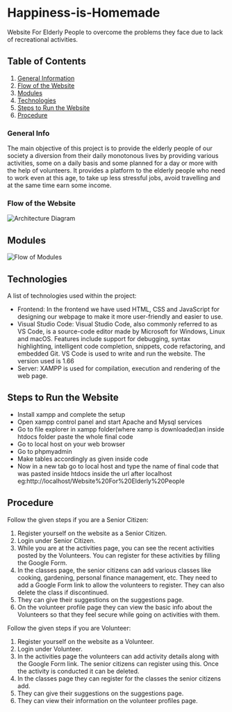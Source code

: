 # Happiness-is-Homemade
Website For Elderly People to overcome the problems they face due to lack of recreational activities.
## Table of Contents
1. [General Information](#general-info)
2. [Flow of the Website](#flow-of-the-website)
3. [Modules](#modules)
4. [Technologies](#technologies)
5. [Steps to Run the Website](#steps-to-run-the-website)
6. [Procedure](#procedure)

### General Info

The main objective of this project is to provide the elderly people of our society a diversion 
from their daily monotonous lives by providing various activities, some on a daily basis and 
some planned for a day or more with the help of volunteers.
It provides a platform to the elderly people who need to work even at this age, to take up less 
stressful jobs, avoid travelling and at the same time earn some income.

### Flow of the Website
![Architecture Diagram](https://user-images.githubusercontent.com/118511123/202658235-12cf6af8-d1ff-4752-8988-8dc579c741bc.png)


## Modules
![Flow of Modules](https://user-images.githubusercontent.com/118511123/202658790-7b4c0142-1507-4ecf-8090-0be3f84f9d6d.png)
## Technologies

A list of technologies used within the project:
* Frontend: In the frontend we have used HTML, CSS and JavaScript for designing our webpage to make it more user-friendly and easier to use.
* Visual Studio Code: Visual Studio Code, also commonly referred to as VS Code, is a source-code editor made by Microsoft for Windows, Linux and macOS. Features include support for debugging, syntax highlighting, intelligent code completion, snippets, code refactoring, and embedded Git. VS Code is used to write and run the website. The version used is 1.66 
* Server: XAMPP is used for compilation, execution and rendering of the web page. 
 
## Steps to Run the Website

* Install xampp and complete the setup
* Open xampp control panel and start Apache and Mysql services 
* Go to file explorer in xampp folder(where xamp is downloaded)an inside htdocs folder paste the whole final code
* Go to local host on your web browser
* Go to phpmyadmin
* Make tables accordingly as given inside code
* Now in a new tab go to local host and type the name of final code that was pasted inside htdocs inside the url after localhost eg:http://localhost/Website%20For%20Elderly%20People

## Procedure

Follow the given steps if you are a Senior Citizen:
1. Register yourself on the website as a Senior Citizen.
2. Login under Senior Citizen.
3. While you are at the activities page, you can see the recent activities posted by the Volunteers. You can register for these activities by filling the Google Form.
4. In the classes page, the senior citizens can add various classes like cooking, gardening, personal finance management, etc. They need to add a Google Form link to allow the volunteers to register. They can also delete the class if discontinued.
5. They can give their suggestions on the suggestions page.
6. On the volunteer profile page they can view the basic info about the Volunteers so that they feel secure while going on activities with them.

Follow the given steps if you are Volunteer:
1. Register yourself on the website as a Volunteer.
2. Login under Volunteer.
3. In the activities page the volunteers can add activity details along with the Google Form link. The senior citizens can register using this. Once the activity is conducted it can be deleted.
4. In the classes page they can register for the classes the senior citizens add.
5. They can give their suggestions on the suggestions page.
6. They can view their information on the volunteer profiles page.
